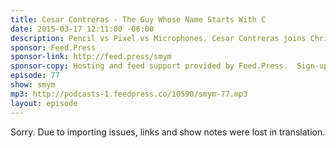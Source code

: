 ```yaml
---
title: Cesar Contreras - The Guy Whose Name Starts With C
date: 2015-03-17 12:11:00 -06:00
description: Pencil vs Pixel vs Microphones. Cesar Contreras joins Chris Enns to talk about starting a podcast without a huge plan (or a mic) and not being afraid to mix up your format and experiment.
sponsor: Feed.Press
sponsor-link: http://feed.press/smym
sponsor-copy: Hosting and feed support provided by Feed.Press.  Sign-up today and try FeedPress on a 14 day trial (no contracts or commitments). Use promo code "smym" during checkout to get 10% off your first year.
episode: 77
show: smym
mp3: http://podcasts-1.feedpress.co/10590/smym-77.mp3
layout: episode
---
```


Sorry. Due to importing issues, links and show notes were lost in translation.
